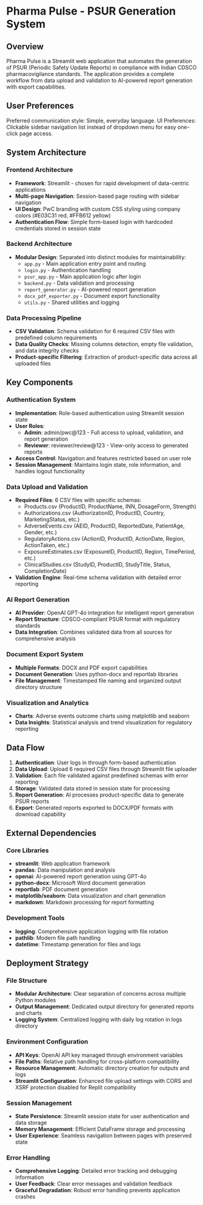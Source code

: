 # Pharma Pulse - PSUR Generation System

## Overview

Pharma Pulse is a Streamlit web application that automates the generation of PSUR (Periodic Safety Update Reports) in compliance with Indian CDSCO pharmacovigilance standards. The application provides a complete workflow from data upload and validation to AI-powered report generation with export capabilities.

## User Preferences

Preferred communication style: Simple, everyday language.
UI Preferences: Clickable sidebar navigation list instead of dropdown menu for easy one-click page access.

## System Architecture

### Frontend Architecture
- **Framework**: Streamlit - chosen for rapid development of data-centric applications
- **Multi-page Navigation**: Session-based page routing with sidebar navigation
- **UI Design**: PwC branding with custom CSS styling using company colors (#E03C31 red, #FFB612 yellow)
- **Authentication Flow**: Simple form-based login with hardcoded credentials stored in session state

### Backend Architecture
- **Modular Design**: Separated into distinct modules for maintainability:
  - `app.py` - Main application entry point and routing
  - `login.py` - Authentication handling
  - `psur_app.py` - Main application logic after login
  - `backend.py` - Data validation and processing
  - `report_generator.py` - AI-powered report generation
  - `docx_pdf_exporter.py` - Document export functionality
  - `utils.py` - Shared utilities and logging

### Data Processing Pipeline
- **CSV Validation**: Schema validation for 6 required CSV files with predefined column requirements
- **Data Quality Checks**: Missing columns detection, empty file validation, and data integrity checks
- **Product-specific Filtering**: Extraction of product-specific data across all uploaded files

## Key Components

### Authentication System
- **Implementation**: Role-based authentication using Streamlit session state
- **User Roles**:
  - **Admin**: admin/pwc@123 - Full access to upload, validation, and report generation
  - **Reviewer**: reviewer/review@123 - View-only access to generated reports
- **Access Control**: Navigation and features restricted based on user role
- **Session Management**: Maintains login state, role information, and handles logout functionality

### Data Upload and Validation
- **Required Files**: 6 CSV files with specific schemas:
  - Products.csv (ProductID, ProductName, INN, DosageForm, Strength)
  - Authorizations.csv (AuthorizationID, ProductID, Country, MarketingStatus, etc.)
  - AdverseEvents.csv (AEID, ProductID, ReportedDate, PatientAge, Gender, etc.)
  - RegulatoryActions.csv (ActionID, ProductID, ActionDate, Region, ActionTaken, etc.)
  - ExposureEstimates.csv (ExposureID, ProductID, Region, TimePeriod, etc.)
  - ClinicalStudies.csv (StudyID, ProductID, StudyTitle, Status, CompletionDate)
- **Validation Engine**: Real-time schema validation with detailed error reporting

### AI Report Generation
- **AI Provider**: OpenAI GPT-4o integration for intelligent report generation
- **Report Structure**: CDSCO-compliant PSUR format with regulatory standards
- **Data Integration**: Combines validated data from all sources for comprehensive analysis

### Document Export System
- **Multiple Formats**: DOCX and PDF export capabilities
- **Document Generation**: Uses python-docx and reportlab libraries
- **File Management**: Timestamped file naming and organized output directory structure

### Visualization and Analytics
- **Charts**: Adverse events outcome charts using matplotlib and seaborn
- **Data Insights**: Statistical analysis and trend visualization for regulatory reporting

## Data Flow

1. **Authentication**: User logs in through form-based authentication
2. **Data Upload**: Upload 6 required CSV files through Streamlit file uploader
3. **Validation**: Each file validated against predefined schemas with error reporting
4. **Storage**: Validated data stored in session state for processing
5. **Report Generation**: AI processes product-specific data to generate PSUR reports
6. **Export**: Generated reports exported to DOCX/PDF formats with download capability

## External Dependencies

### Core Libraries
- **streamlit**: Web application framework
- **pandas**: Data manipulation and analysis
- **openai**: AI-powered report generation using GPT-4o
- **python-docx**: Microsoft Word document generation
- **reportlab**: PDF document generation
- **matplotlib/seaborn**: Data visualization and chart generation
- **markdown**: Markdown processing for report formatting

### Development Tools
- **logging**: Comprehensive application logging with file rotation
- **pathlib**: Modern file path handling
- **datetime**: Timestamp generation for files and logs

## Deployment Strategy

### File Structure
- **Modular Architecture**: Clear separation of concerns across multiple Python modules
- **Output Management**: Dedicated output directory for generated reports and charts
- **Logging System**: Centralized logging with daily log rotation in logs directory

### Environment Configuration
- **API Keys**: OpenAI API key managed through environment variables
- **File Paths**: Relative path handling for cross-platform compatibility
- **Resource Management**: Automatic directory creation for outputs and logs
- **Streamlit Configuration**: Enhanced file upload settings with CORS and XSRF protection disabled for Replit compatibility

### Session Management
- **State Persistence**: Streamlit session state for user authentication and data storage
- **Memory Management**: Efficient DataFrame storage and processing
- **User Experience**: Seamless navigation between pages with preserved state

### Error Handling
- **Comprehensive Logging**: Detailed error tracking and debugging information
- **User Feedback**: Clear error messages and validation feedback
- **Graceful Degradation**: Robust error handling prevents application crashes